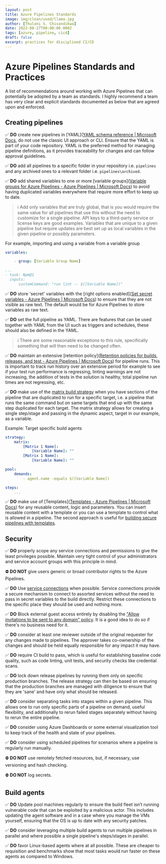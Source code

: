 ```yaml
---
layout: post
title: Azure Pipelines Standards
image: img/clean/used/llama.jpg
author: [Thulani S. Chivandikwa]
date: 2022-08-27T00:00:00.000Z
tags: [azure, pipeline, cicd]
draft: false
excerpt: practices for disciplined CI/CD
---
```


# Azure Pipelines Standards and Practices

A list of recommendations around working with Azure Pipelines that can potentially be adopted by a team as standards. I highly recommend a team has very clear and explicit standards documented as below that are agreed upon and enforced.

## Creating pipelines

✅ **DO** create new pipelines in [YAML]([YAML schema reference | Microsoft Docs](https://docs.microsoft.com/en-us/azure/devops/pipelines/yaml-schema/?view=azure-pipelines), do not use the classic UI approach or CLI. Ensure that the YAML is part of your code repository. YAML is the preferred method for managing pipeline definitions, as it provides traceability for changes and can follow approval guidelines.

✅ **DO** add all pipelines to a specific folder in your repository i.e. `pipelines` and any archived ones to a relevant folder i.e. `pipelines\archived`.

✅ **DO** add shared variables to one or more [variable groups]([Variable groups for Azure Pipelines - Azure Pipelines | Microsoft Docs](https://docs.microsoft.com/en-us/azure/devops/pipelines/library/variable-groups?view=azure-devops&tabs=yaml)) to avoid having duplicated variables everywhere that require more effort to keep up to date.

> ℹ️ Add only variables that are truly global, that is you would require the same value for all pipelines that use this without the need to customize for a single pipeline. API keys to a third-party service or license keys are good examples. Variables that are unique to a given pipeline but require updates are best set up as local variables in the given pipeline or possibly parameters.

For example, importing and using a variable from a variable group

```yml
variables:

    - group: [Variable Group Name]

...
- task: Npm@1
  inputs:
      customCommand: "run lint -- $([Variable Name])"
```

✅ **DO** store 'secret' variables with the [right options enabled]([Set secret variables - Azure Pipelines | Microsoft Docs](https://docs.microsoft.com/en-us/azure/devops/pipelines/process/set-secret-variables?view=azure-devops&tabs=yaml%2Cbash)) to ensure that they are not visible as raw text. The default would be for Azure Pipelines to store variables as raw text.

✅ **DO** set the full pipeline as YAML. There are features that can be used together with YAML from the UI such as triggers and schedules, these should also be defined in the YAML.

> ℹ️ There are some reasonable exceptions to this rule, specifically something that will then need to be changed often.

✅ **DO** maintain an extensive [retention policy]([Retention policies for builds, releases, and test - Azure Pipelines | Microsoft Docs](https://docs.microsoft.com/en-us/azure/devops/pipelines/policies/retention?view=azure-devops&tabs=yaml)) for pipeline runs. This is important to track run history over an extensive period for example to see if your test run performance is regressing, linting warnings are not increasing, the addition of tests in the solution is healthy, total pipeline run times are not regressing, etc.

✅ **DO** make use of the [matrix build strategy](https://docs.microsoft.com/en-us/azure/devops/pipelines/yaml-schema/jobs-job-strategy?view=azure-pipelines#strategy-matrix-maxparallel) when you have sections of the pipeline that are duplicated to run for a specific target, i.e. a pipeline that runs the same command but on same targets that end up with the same step duplicated for each target. The matrix strategy allows for creating a single step/stage and passing in the dynamic aspect, target in our example, as a variable.

Example: Target specific build agents

```yaml
strategy:
    matrix:
        [Matrix 1 Name]:
            [Variable Name]: ""
        [Matrix 1 Name]:
            [Variable Name]: ""

pool:
    demands:
        - agent.name -equals $([Variable Name])

steps:
	...
```

✅ **DO** make use of [Templates]([Templates - Azure Pipelines | Microsoft Docs](https://docs.microsoft.com/en-us/azure/devops/pipelines/process/templates?view=azure-devops)) for any reusable content, logic and parameters. You can insert reusable content with a template or you can use a template to control what is allowed in a pipeline. The second approach is useful for [building secure pipelines with templates](https://docs.microsoft.com/en-us/azure/devops/pipelines/security/templates?view=azure-devops).

## Security

✅ **DO** properly scope any service connections and permissions to give the least privileges possible. Maintain very tight control of your administrators and service account groups with this principle in mind.

⛔ **DO NOT** give users generic or broad contributor rights to the Azure Pipelines.

✅ **DO** Use [service connections](https://docs.microsoft.com/en-us/azure/devops/organizations/security/security-best-practices?view=azure-devops#scope-service-connections) when possible. Service connections provide a secure mechanism to connect to assorted services without the need to pass in secret variables to the build directly. Restrict these connections to the specific place they should be used and nothing more.

✅ **DO** Block external guest access entirely by disabling the ["Allow invitations to be sent to any domain" policy](https://docs.microsoft.com/en-us/azure/active-directory/external-identities/allow-deny-list). It is a good idea to do so if there's no business need for it.

✅ **DO** consider at least one reviewer outside of the original requester for any changes made to pipelines. The approver takes co-ownership of the changes and should be held equally responsible for any impact it may have.

✅ **DO** require CI build to pass, which is useful for establishing baseline code quality, such as code linting, unit tests, and security checks like credential scans.

✅ **DO** lock down release pipelines by running them only on specific production branches. The release strategy can then be based on ensuring that the production branches are managed with diligence to ensure that they are 'sane' and have only what should be released.

✅ **DO** consider separating tasks into stages within a given pipeline. This allows one to run only specific parts of a pipeline on demand, useful flexibility, and additionally to rerun failed stages separately without having to rerun the entire pipeline.

✅ **DO** consider using Azure Dashboards or some external visualization tool to keep track of the health and state of your pipelines.

✅ **DO** consider using scheduled pipelines for scenarios where a pipeline is regularly run manually.

⛔ **DO NOT** use remotely fetched resources, but, if necessary, use versioning and hash checking.

⛔ **DO NOT** log secrets.

## Build agents

✅ **DO** Update pool machines regularly to ensure the build fleet isn’t running vulnerable code that can be exploited by a malicious actor. This includes updating the agent software and in a case where you manage the VMs yourself, ensuring that the OS is up to date with any security patches.

✅ **DO** consider leveraging multiple build agents to run multiple pipelines in parallel and where possible a single pipeline's steps/stages in parallel.

✅ **DO** favor Linux-based agents where at all possible. These are cheaper to requisition and benchmarks show that most tasks would run faster on these agents as compared to Windows.
